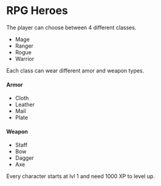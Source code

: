 # RPG Heroes
The player can choose between 4 different classes.
* Mage
* Ranger
* Rogue
* Warrior

Each class can wear different amor and weapon types.

#### Armor
* Cloth
* Leather
* Mail
* Plate

#### Weapon
* Staff
* Bow
* Dagger
* Axe

Every character starts at lvl 1 and need 1000 XP to level up.
